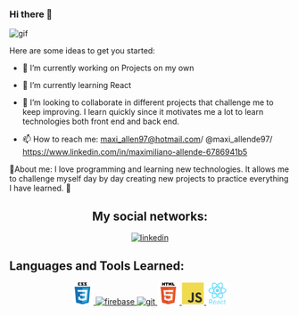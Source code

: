 ### Hi there 👋

![gif](https://user-images.githubusercontent.com/82886698/127077899-bafe86b3-0bf6-4001-b449-bdbf0c0e43c4.gif)

Here are some ideas to get you started:

- 🔭 I’m currently working on Projects on my own
- 🌱 I’m currently learning React

- 👯 I’m looking to collaborate in different projects that challenge me to keep improving.
I learn quickly since it motivates me a lot to learn technologies both front end and back end.

- 📫 How to reach me: maxi_allen97@hotmail.com/ @maxi_allende97/ https://www.linkedin.com/in/maximiliano-allende-6786941b5



🙈About me: I love programming and learning new technologies.
It allows me to challenge myself day by day creating new projects to practice everything I have learned. 🙉
<div align="center"> <h2>My social networks:</h2> </div>
<div align="center"> <a href="https://www.linkedin.com/in/maximiliano-allende-6786941b5" target="_blank"> <img src="https://user-images.githubusercontent.com/82886698/127078747-8780bc5c-d393-4d3e-8a10-8b2c0703472a.png" alt="linkedin" width="40" height="40"> </a></div>
  
<h2>Languages and Tools Learned:</h2>
<p align="center"> <a href="https://www.w3schools.com/css/" target="_blank"> <img src="https://raw.githubusercontent.com/devicons/devicon/master/icons/css3/css3-original-wordmark.svg" alt="css3" width="40" height="40"/> </a> <a href="https://expressjs.com" target="_blank">  <a href="https://firebase.google.com/" target="_blank"> <img src="https://www.vectorlogo.zone/logos/firebase/firebase-icon.svg" alt="firebase" width="40" height="40"/> </a> <a href="https://git-scm.com/" target="_blank"> <img src="https://www.vectorlogo.zone/logos/git-scm/git-scm-icon.svg" alt="git" width="40" height="40"/> </a>  <a href="https://www.w3schools.com/html/" target="_blank"> <img src="https://raw.githubusercontent.com/devicons/devicon/master/icons/html5/html5-original-wordmark.svg" alt="html5" width="40" height="40"/> </a> <a href="https://developer.mozilla.org/en-US/docs/Web/JavaScript" target="_blank"> <img src="https://raw.githubusercontent.com/devicons/devicon/master/icons/javascript/javascript-original.svg" alt="javascript" width="40" height="40"/> </a> <a href="https://reactjs.org/" target="_blank"> <img src="https://raw.githubusercontent.com/devicons/devicon/master/icons/react/react-original-wordmark.svg" alt="react" width="40" height="40"/> </a> </p>



